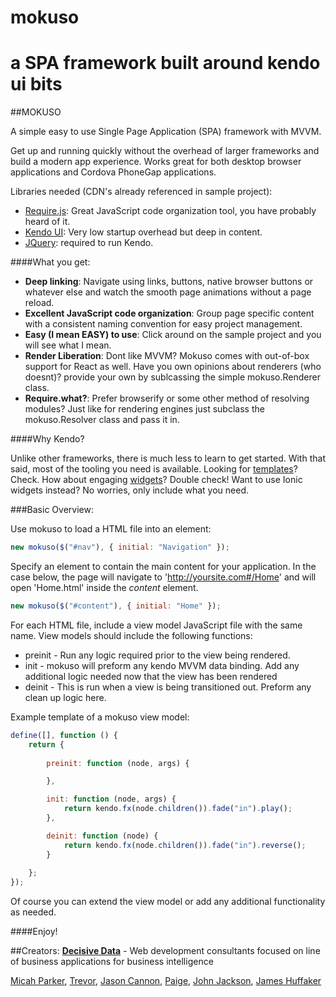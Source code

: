 # mokuso
a SPA framework built around kendo ui bits
=======
##MOKUSO
 
A simple easy to use Single Page Application (SPA) framework with MVVM.

Get up and running quickly without the overhead of larger frameworks and build a modern app experience. Works great for both desktop browser applications and Cordova PhoneGap applications. 

Libraries needed (CDN's already referenced in sample project):

* [Require.js](http://requirejs.org): Great JavaScript code organization tool, you have probably heard of it. 
* [Kendo UI](http://www.telerik.com/kendo-ui): Very low startup overhead but deep in content. 
* [JQuery](https://jquery.com): required to run Kendo. 
 
####What you get: 

* **Deep linking**: Navigate using links, buttons, native browser buttons or whatever else and watch the smooth page animations without a page reload. 
* **Excellent JavaScript code organization**: Group page specific content with a consistent naming convention for easy project management. 
* **Easy (I mean EASY) to use**: Click around on the sample project and you will see what I mean.
* **Render Liberation**: Dont like MVVM? Mokuso comes with out-of-box support for React as well. Have you own opinions about renderers (who doesnt)? provide your own by sublcassing the simple mokuso.Renderer class.
* **Require.what?**: Prefer browserify or some other method of resolving modules? Just like for rendering engines just subclass the mokuso.Resolver class and pass it in.

####Why Kendo?

Unlike other frameworks, there is much less to learn to get started. With that said, most of the tooling you need is available. Looking for [templates](http://demos.telerik.com/kendo-ui/templates/index)? Check. How about engaging [widgets](http://demos.telerik.com/kendo-ui/)? Double check! Want to use Ionic widgets instead? No worries, only include what you need.

###Basic Overview:

Use mokuso to load a HTML file into an element:

```javascript
new mokuso($("#nav"), { initial: "Navigation" });
```

Specify an element to contain the main content for your application. In the case below, the page will navigate to 'http://yoursite.com#/Home' and will open 'Home.html' inside the *content* element.

```javascript
new mokuso($("#content"), { initial: "Home" });
```

For each HTML file, include a view model JavaScript file with the same name. View models should include the following functions:

* preinit - Run any logic required prior to the view being rendered.
* init - mokuso will preform any kendo MVVM data binding. Add any additional logic needed now that the view has been rendered
* deinit - This is run when a view is being transitioned out. Preform any clean up logic here.

Example template of a mokuso view model:

```javascript
define([], function () {
    return {
        
        preinit: function (node, args) {

        },

        init: function (node, args) {
            return kendo.fx(node.children()).fade("in").play();
        },

        deinit: function (node) {
            return kendo.fx(node.children()).fade("in").reverse();
        }
        
    };
});
```

Of course you can extend the view model or add any additional functionality as needed. 

####Enjoy!

##Creators:
**[Decisive Data](http://decisivedata.net)** - Web development consultants focused on line of business applications for business intelligence

 [Micah Parker](http://github.com/micahparker),
 [Trevor](http://github.com/overremorto),
 [Jason Cannon](http://github.com/jcannon98188),
 [Paige](http://github.com/PennyPriddy),
 [John Jackson](http://github.com/JohnDennisJackson),
 [James Huffaker](http://github.com/huffaker)
